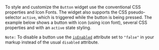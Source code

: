 To style and customize the `Button` widget use the conventional CSS properties and Icon Fonts.
The widget also supports the CSS pseudo-selector `active`, which is triggered while the button is being pressed.
The example below shows a button with icon (using icon font), several CSS properties and with an `active` state styling.

`Note:` To disable a button use the [`isEnabled`](https://docs.nativescript.org/api-reference/classes/_ui_button_.button#isenabled) attribute set to `"false"` in your markup instead of the usual `disabled` attribute.

<snippet id='button-css-styles'/>
<snippet id='button-styling-xml'/>

